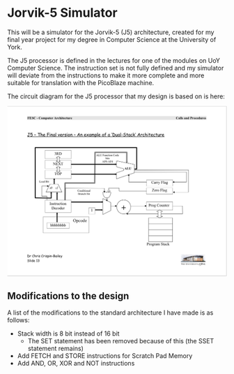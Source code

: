 # Jorvik-5 Simulator
This will be a simulator for the Jorvik-5 (J5) architecture, created for my final year project for my degree in 
Computer Science at the University of York.

The J5 processor is defined in the lectures for one of the modules on UoY Computer Science. The instruction set is
not fully defined and my simulator will deviate from the instructions to make it more complete and more suitable for 
translation with the PicoBlaze machine.

The circuit diagram for the J5 processor that my design is based on is here:

![J5 design](../../Images/J5Architecture.png)

## Modifications to the design
A list of the modifications to the standard architecture I have made is as follows:
* Stack width is 8 bit instead of 16 bit
    * The SET statement has been removed because of this (the SSET statement remains)
* Add FETCH and STORE instructions for Scratch Pad Memory
* Add AND, OR, XOR and NOT instructions
